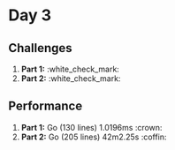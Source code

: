 # Day 3

## Challenges
<ol>
    <li><b>Part 1:</b> :white_check_mark:</li>
    <li><b>Part 2:</b> :white_check_mark:</li>
</ol>

## Performance
<ol>
    <li><b>Part 1:</b> Go (130 lines) 1.0196ms :crown: </li>
    <li><b>Part 2:</b> Go (205 lines) 42m2.25s :coffin: </li>
</ol>
